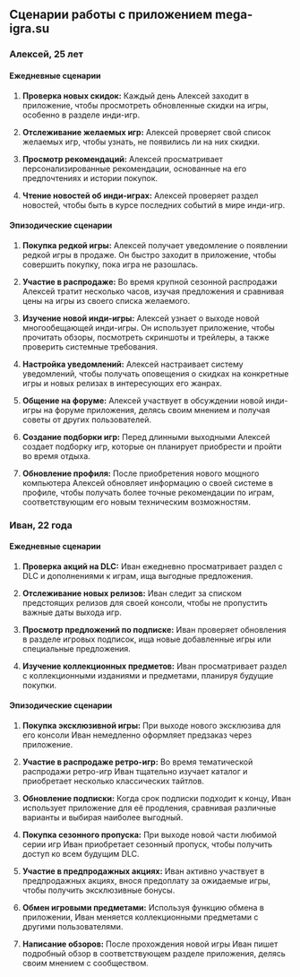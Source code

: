 ## Сценарии работы с приложением mega-igra.su

### Алексей, 25 лет

#### Ежедневные сценарии

1. **Проверка новых скидок:** Каждый день Алексей заходит в приложение, чтобы просмотреть обновленные скидки на игры, особенно в разделе инди-игр.

2. **Отслеживание желаемых игр:** Алексей проверяет свой список желаемых игр, чтобы узнать, не появились ли на них скидки.

3. **Просмотр рекомендаций:** Алексей просматривает персонализированные рекомендации, основанные на его предпочтениях и истории покупок.

4. **Чтение новостей об инди-играх:** Алексей проверяет раздел новостей, чтобы быть в курсе последних событий в мире инди-игр.

#### Эпизодические сценарии

1. **Покупка редкой игры:** Алексей получает уведомление о появлении редкой игры в продаже. Он быстро заходит в приложение, чтобы совершить покупку, пока игра не разошлась.

2. **Участие в распродаже:** Во время крупной сезонной распродажи Алексей тратит несколько часов, изучая предложения и сравнивая цены на игры из своего списка желаемого.

3. **Изучение новой инди-игры:** Алексей узнает о выходе новой многообещающей инди-игры. Он использует приложение, чтобы прочитать обзоры, посмотреть скриншоты и трейлеры, а также проверить системные требования.

4. **Настройка уведомлений:** Алексей настраивает систему уведомлений, чтобы получать оповещения о скидках на конкретные игры и новых релизах в интересующих его жанрах.

5. **Общение на форуме:** Алексей участвует в обсуждении новой инди-игры на форуме приложения, делясь своим мнением и получая советы от других пользователей.

6. **Создание подборки игр:** Перед длинными выходными Алексей создает подборку игр, которые он планирует приобрести и пройти во время отдыха.

7. **Обновление профиля:** После приобретения нового мощного компьютера Алексей обновляет информацию о своей системе в профиле, чтобы получать более точные рекомендации по играм, соответствующим его новым техническим возможностям.

### Иван, 22 года

#### Ежедневные сценарии

1. **Проверка акций на DLC:** Иван ежедневно просматривает раздел с DLC и дополнениями к играм, ища выгодные предложения.

2. **Отслеживание новых релизов:** Иван следит за списком предстоящих релизов для своей консоли, чтобы не пропустить важные даты выхода игр.

3. **Просмотр предложений по подписке:** Иван проверяет обновления в разделе игровых подписок, ища новые добавленные игры или специальные предложения.

4. **Изучение коллекционных предметов:** Иван просматривает раздел с коллекционными изданиями и предметами, планируя будущие покупки.

#### Эпизодические сценарии

1. **Покупка эксклюзивной игры:** При выходе нового эксклюзива для его консоли Иван немедленно оформляет предзаказ через приложение.

2. **Участие в распродаже ретро-игр:** Во время тематической распродажи ретро-игр Иван тщательно изучает каталог и приобретает несколько классических тайтлов.

3. **Обновление подписки:** Когда срок подписки подходит к концу, Иван использует приложение для её продления, сравнивая различные варианты и выбирая наиболее выгодный.

4. **Покупка сезонного пропуска:** При выходе новой части любимой серии игр Иван приобретает сезонный пропуск, чтобы получить доступ ко всем будущим DLC.

5. **Участие в предпродажных акциях:** Иван активно участвует в предпродажных акциях, внося предоплату за ожидаемые игры, чтобы получить эксклюзивные бонусы.

6. **Обмен игровыми предметами:** Используя функцию обмена в приложении, Иван меняется коллекционными предметами с другими пользователями.

7. **Написание обзоров:** После прохождения новой игры Иван пишет подробный обзор в соответствующем разделе приложения, делясь своим мнением с сообществом.
